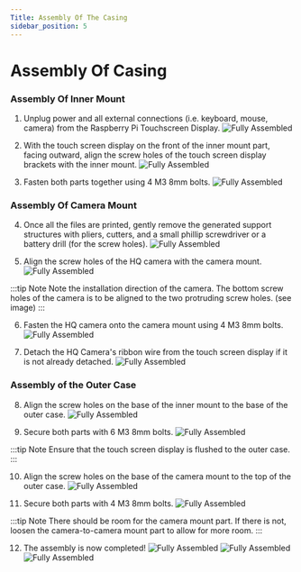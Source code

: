 ```yaml
---
Title: Assembly Of The Casing
sidebar_position: 5
---
```


# Assembly Of Casing

### Assembly Of Inner Mount

1. Unplug power and all external connections (i.e. keyboard, mouse, camera) from the Raspberry Pi Touchscreen Display.
   ![Fully Assembled](../../static/img/intro-hardware/placeholder.jpg)

2. With the touch screen display on the front of the inner mount part, facing outward, align the screw holes of the touch screen display brackets with the inner mount.
   ![Fully Assembled](../../static/img/intro-hardware/placeholder.jpg)

3. Fasten both parts together using 4 M3 8mm bolts.
   ![Fully Assembled](../../static/img/intro-hardware/placeholder.jpg)

### Assembly Of Camera Mount

4. Once all the files are printed, gently remove the generated support structures with pliers, cutters, and a small phillip screwdriver or a battery drill (for the screw holes).
   ![Fully Assembled](../../static/img/intro-hardware/placeholder.jpg)

5. Align the screw holes of the HQ camera with the camera mount.
   ![Fully Assembled](../../static/img/intro-hardware/placeholder.jpg)

:::tip Note
Note the installation direction of the camera. The bottom screw holes of the camera is to be aligned to the two protruding screw holes. (see image)
:::

6. Fasten the HQ camera onto the camera mount using 4 M3 8mm bolts.
   ![Fully Assembled](../../static/img/intro-hardware/placeholder.jpg)

7. Detach the HQ Camera's ribbon wire from the touch screen display if it is not already detached.
   ![Fully Assembled](../../static/img/intro-hardware/placeholder.jpg)

### Assembly of the Outer Case

8. Align the screw holes on the base of the inner mount to the base of the outer case.
   ![Fully Assembled](../../static/img/intro-hardware/placeholder.jpg)

9. Secure both parts with 6 M3 8mm bolts.
   ![Fully Assembled](../../static/img/intro-hardware/placeholder.jpg)

:::tip Note
Ensure that the touch screen display is flushed to the outer case.
:::

10. Align the screw holes on the base of the camera mount to the top of the outer case.
    ![Fully Assembled](../../static/img/intro-hardware/placeholder.jpg)

11. Secure both parts with 4 M3 8mm bolts.
    ![Fully Assembled](../../static/img/intro-hardware/placeholder.jpg)

:::tip Note
There should be room for the camera mount part. If there is not, loosen the camera-to-camera mount part to allow for more room.
:::

12. The assembly is now completed!
    ![Fully Assembled](../../static/img/intro-hardware/placeholder.jpg)
    ![Fully Assembled](../../static/img/intro-hardware/placeholder.jpg)
    ![Fully Assembled](../../static/img/intro-hardware/placeholder.jpg)

